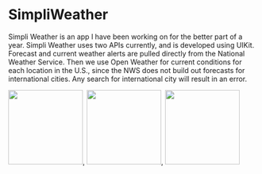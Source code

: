 # SimpliWeather

Simpli Weather is an app I have been working on for the better part of a year. Simpli Weather uses two APIs currently, and is developed using UIKit. Forecast
and current weather alerts are pulled directly from the National Weather Service. Then we use Open Weather for current conditions for each location in the U.S., since the NWS does not build out forecasts for international cities. Any search for international city will result in an error. 

<img src="https://user-images.githubusercontent.com/57578739/120906972-5197f400-c623-11eb-9f19-a84aa5d8a025.png" width="150">, 
<img src="https://user-images.githubusercontent.com/57578739/120906983-62e10080-c623-11eb-84fa-3a485882bdfc.png" width="150">,
<img src="https://user-images.githubusercontent.com/57578739/120906987-68d6e180-c623-11eb-9650-261efe03e366.png" width="150">



